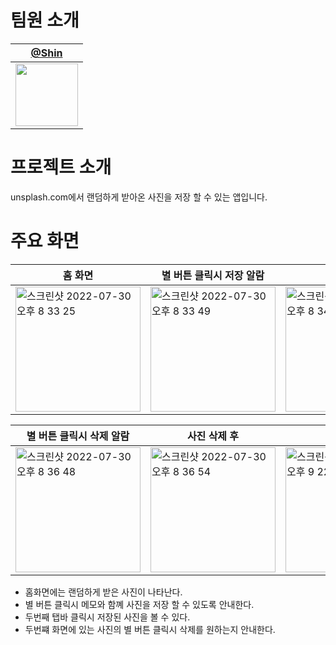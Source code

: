 
# 팀원 소개
| [@Shin](https://github.com/dongeunshin)                                                       |
| ------------------------------------------------------------------------------------------ |
| <img src="https://user-images.githubusercontent.com/36659877/178031029-88b78f93-cda4-403d-ad09-5c7d71a0e9f9.png" width="100" height="100"/> |

# 프로젝트 소개
unsplash.com에서 랜덤하게 받아온 사진을 저장 할 수 있는 앱입니다.

# 주요 화면
|**홈 화면**|**별 버튼 클릭시 저장 알람**|**저장 화면**|
|---|---|---|
|<img width="200" alt="스크린샷 2022-07-30 오후 8 33 25" src="https://user-images.githubusercontent.com/55118858/181914507-dd11f229-e795-4ff3-b451-c04e4767b89f.png">|<img width="200" alt="스크린샷 2022-07-30 오후 8 33 49" src="https://user-images.githubusercontent.com/55118858/181914505-27301d8e-d2b4-4b37-813f-29768654df7d.png">|<img width="200" alt="스크린샷 2022-07-30 오후 8 34 00" src="https://user-images.githubusercontent.com/55118858/181914504-bb9a24e6-7d5c-4079-8257-49d9d4337d81.png">|

|**별 버튼 클릭시 삭제 알람**|**사진 삭제 후**|**저장 화면**|
|---|---|---|
|<img width="200" alt="스크린샷 2022-07-30 오후 8 36 48" src="https://user-images.githubusercontent.com/55118858/181914500-c092afd1-2fae-4c12-9755-3495c36587a5.png">|<img width="200" alt="스크린샷 2022-07-30 오후 8 36 54" src="https://user-images.githubusercontent.com/55118858/181914499-6eced976-d64b-49a4-9619-dc8f91c624de.png">|<img width="200" alt="스크린샷 2022-07-30 오후 9 22 08" src="https://user-images.githubusercontent.com/55118858/181914493-1cd00afd-fe4a-4d2a-8051-73312fd638bd.png">|

- 홈화면에는 랜덤하게 받은 사진이 나타난다.
- 별 버튼 클릭시 메모와 함꼐 사진을 저장 할 수 있도록 안내한다.
- 두번째 탭바 클릭시 저장된 사진을 볼 수 있다.
- 두번쨰 화면에 있는 사진의 별 버튼 클릭시 삭제를 원하는지 안내한다.
